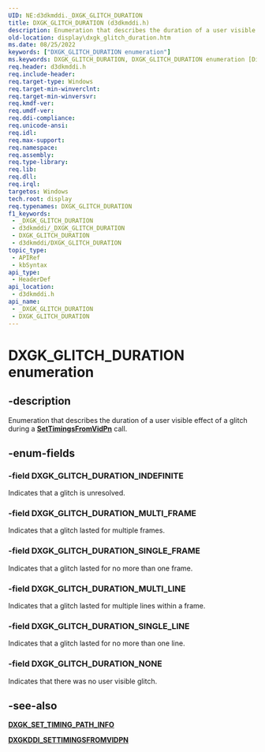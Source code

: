 ```yaml
---
UID: NE:d3dkmddi._DXGK_GLITCH_DURATION
title: DXGK_GLITCH_DURATION (d3dkmddi.h)
description: Enumeration that describes the duration of a user visible effect of a glitch during a SetTimingsFromVidPn call.
old-location: display\dxgk_glitch_duration.htm
ms.date: 08/25/2022
keywords: ["DXGK_GLITCH_DURATION enumeration"]
ms.keywords: DXGK_GLITCH_DURATION, DXGK_GLITCH_DURATION enumeration [Display Devices], DXGK_GLITCH_DURATION_INDEFINITE, DXGK_GLITCH_DURATION_MULTI_FRAME, DXGK_GLITCH_DURATION_MULTI_LINE, DXGK_GLITCH_DURATION_NONE, DXGK_GLITCH_DURATION_SINGLE_FRAME, DXGK_GLITCH_DURATION_SINGLE_LINE, _DXGK_GLITCH_DURATION, d3dkmddi/DXGK_GLITCH_DURATION, d3dkmddi/DXGK_GLITCH_DURATION_INDEFINITE, d3dkmddi/DXGK_GLITCH_DURATION_MULTI_FRAME, d3dkmddi/DXGK_GLITCH_DURATION_MULTI_LINE, d3dkmddi/DXGK_GLITCH_DURATION_NONE, d3dkmddi/DXGK_GLITCH_DURATION_SINGLE_FRAME, d3dkmddi/DXGK_GLITCH_DURATION_SINGLE_LINE, display.dxgk_glitch_duration
req.header: d3dkmddi.h
req.include-header: 
req.target-type: Windows
req.target-min-winverclnt: 
req.target-min-winversvr: 
req.kmdf-ver: 
req.umdf-ver: 
req.ddi-compliance: 
req.unicode-ansi: 
req.idl: 
req.max-support: 
req.namespace: 
req.assembly: 
req.type-library: 
req.lib: 
req.dll: 
req.irql: 
targetos: Windows
tech.root: display
req.typenames: DXGK_GLITCH_DURATION
f1_keywords:
 - _DXGK_GLITCH_DURATION
 - d3dkmddi/_DXGK_GLITCH_DURATION
 - DXGK_GLITCH_DURATION
 - d3dkmddi/DXGK_GLITCH_DURATION
topic_type:
 - APIRef
 - kbSyntax
api_type:
 - HeaderDef
api_location:
 - d3dkmddi.h
api_name:
 - _DXGK_GLITCH_DURATION
 - DXGK_GLITCH_DURATION
---
```


# DXGK_GLITCH_DURATION enumeration

## -description

Enumeration that describes the duration of a user visible effect of a glitch during a [**SetTimingsFromVidPn**](nc-d3dkmddi-dxgkddi_settimingsfromvidpn.md) call.

## -enum-fields

### -field DXGK_GLITCH_DURATION_INDEFINITE

Indicates that a glitch is unresolved.

### -field DXGK_GLITCH_DURATION_MULTI_FRAME

Indicates that a glitch lasted for multiple frames.

### -field DXGK_GLITCH_DURATION_SINGLE_FRAME

Indicates that a glitch lasted for no more than one frame.

### -field DXGK_GLITCH_DURATION_MULTI_LINE

Indicates that a glitch lasted for multiple lines within a frame.

### -field DXGK_GLITCH_DURATION_SINGLE_LINE

Indicates that a glitch lasted for no more than one line.

### -field DXGK_GLITCH_DURATION_NONE

Indicates that there was no user visible glitch.

## -see-also

[**DXGK_SET_TIMING_PATH_INFO**](ns-d3dkmddi-_dxgk_set_timing_path_info.md)

[**DXGKDDI_SETTIMINGSFROMVIDPN**](nc-d3dkmddi-dxgkddi_settimingsfromvidpn.md)
